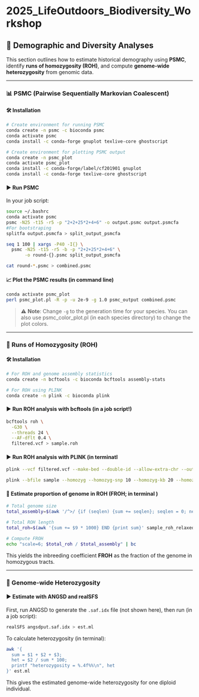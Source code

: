 # 2025_LifeOutdoors_Biodiversity_Workshop
## 🧬 Demographic and Diversity Analyses

This section outlines how to estimate historical demography using **PSMC**, identify **runs of homozygosity (ROH)**, and compute **genome-wide heterozygosity** from genomic data.

---

### 📊 PSMC (Pairwise Sequentially Markovian Coalescent)

#### 🛠️ Installation

```bash
# Create environment for running PSMC
conda create -n psmc -c bioconda psmc
conda activate psmc
conda install -c conda-forge gnuplot texlive-core ghostscript

# Create environment for plotting PSMC output
conda create -n psmc_plot
conda activate psmc_plot
conda install -c conda-forge/label/cf201901 gnuplot
conda install -c conda-forge texlive-core ghostscript
```

#### ▶️ Run PSMC

In your job script:

```bash
source ~/.bashrc
conda activate psmc
psmc -N25 -t15 -r5 -p "2+2+25*2+4+6" -o output.psmc output.psmcfa
#For bootstraping
splitfa output.psmcfa > split_output_psmcfa

seq 1 100 | xargs -P40 -I{} \
  psmc -N25 -t15 -r5 -b -p "2+2+25*2+4+6" \
       -o round-{}.psmc split_output_psmcfa

cat round-*.psmc > combined.psmc
```

#### 📈 Plot the PSMC results (in command line)

```bash
conda activate psmc_plot
perl psmc_plot.pl -R -p -u 2e-9 -g 1.0 psmc_output combined.psmc
```

> ⚠️ **Note**: Change `-g` to the generation time for your species. You can also use psmc_color_plot.pl (in each species directory) to change the plot colors.

---

### 🧬 Runs of Homozygosity (ROH)

#### 🛠️ Installation

```bash
# For ROH and genome assembly statistics
conda create -n bcftools -c bioconda bcftools assembly-stats

# For ROH using PLINK
conda create -n plink -c bioconda plink
```

#### ▶️ Run ROH analysis with bcftools (in a job script!)

```bash
bcftools roh \
  -G30 \
  --threads 24 \
  --AF-dflt 0.4 \
  filtered.vcf > sample.roh
```

#### ▶️ Run ROH analysis with PLINK (in terminatl

```bash
plink --vcf filtered.vcf --make-bed --double-id --allow-extra-chr --out sample

plink --bfile sample --homozyg --homozyg-snp 10 --homozyg-kb 20 --homozyg-density 1000 --homozyg-gap 10000 --homozyg-window-snp 10 --homozyg-window-het 2 --homozyg-window-missing 10 --homozyg-window-threshold 0.005 --allow-extra-chr --out sample_roh_relaxed
```

#### 📏 Estimate proportion of genome in ROH (FROH; in terminal )

```bash
# Total genome size
total_assembly=$(awk '/^>/ {if (seqlen) {sum += seqlen}; seqlen = 0; next} {seqlen += length} END {sum += seqlen; print sum}' ncbi_cleaned.fasta)

# Total ROH length
total_roh=$(awk '{sum += $9 * 1000} END {print sum}' sample_roh_relaxed.hom)

# Compute FROH
echo "scale=6; $total_roh / $total_assembly" | bc
```

This yields the inbreeding coefficient **FROH** as the fraction of the genome in homozygous tracts.

---

### 🧬 Genome-wide Heterozygosity

#### ▶️ Estimate with ANGSD and realSFS

First, run ANGSD to generate the `.saf.idx` file (not shown here), then run (in a job script):

```bash
realSFS angsdput.saf.idx > est.ml
```

To calculate heterozygosity (in terminal):

```bash
awk '{
  sum = $1 + $2 + $3;
  het = $2 / sum * 100;
  printf "heterozygosity = %.4f%%\n", het
}' est.ml
```

This gives the estimated genome-wide heterozygosity for one diploid individual.
